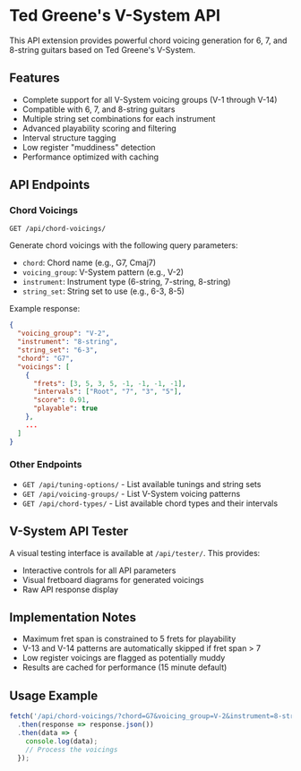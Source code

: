 # Ted Greene's V-System API

This API extension provides powerful chord voicing generation for 6, 7, and 8-string guitars based on Ted Greene's V-System.

## Features

- Complete support for all V-System voicing groups (V-1 through V-14)
- Compatible with 6, 7, and 8-string guitars
- Multiple string set combinations for each instrument
- Advanced playability scoring and filtering
- Interval structure tagging
- Low register "muddiness" detection
- Performance optimized with caching

## API Endpoints

### Chord Voicings
`GET /api/chord-voicings/`

Generate chord voicings with the following query parameters:
- `chord`: Chord name (e.g., G7, Cmaj7)
- `voicing_group`: V-System pattern (e.g., V-2)
- `instrument`: Instrument type (6-string, 7-string, 8-string)
- `string_set`: String set to use (e.g., 6-3, 8-5)

Example response:
```json
{
  "voicing_group": "V-2",
  "instrument": "8-string",
  "string_set": "6-3",
  "chord": "G7",
  "voicings": [
    {
      "frets": [3, 5, 3, 5, -1, -1, -1, -1],
      "intervals": ["Root", "7", "3", "5"],
      "score": 0.91,
      "playable": true
    },
    ...
  ]
}
```

### Other Endpoints

- `GET /api/tuning-options/` - List available tunings and string sets
- `GET /api/voicing-groups/` - List V-System voicing patterns
- `GET /api/chord-types/` - List available chord types and their intervals

## V-System API Tester

A visual testing interface is available at `/api/tester/`. This provides:
- Interactive controls for all API parameters
- Visual fretboard diagrams for generated voicings
- Raw API response display

## Implementation Notes

- Maximum fret span is constrained to 5 frets for playability
- V-13 and V-14 patterns are automatically skipped if fret span > 7
- Low register voicings are flagged as potentially muddy
- Results are cached for performance (15 minute default)

## Usage Example

```javascript
fetch('/api/chord-voicings/?chord=G7&voicing_group=V-2&instrument=8-string&string_set=6-3')
  .then(response => response.json())
  .then(data => {
    console.log(data);
    // Process the voicings
  });
```
